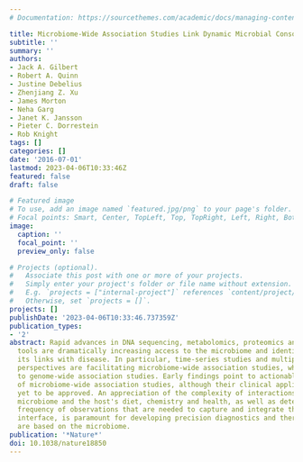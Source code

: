 ```yaml
---
# Documentation: https://sourcethemes.com/academic/docs/managing-content/

title: Microbiome-Wide Association Studies Link Dynamic Microbial Consortia to Disease
subtitle: ''
summary: ''
authors:
- Jack A. Gilbert
- Robert A. Quinn
- Justine Debelius
- Zhenjiang Z. Xu
- James Morton
- Neha Garg
- Janet K. Jansson
- Pieter C. Dorrestein
- Rob Knight
tags: []
categories: []
date: '2016-07-01'
lastmod: 2023-04-06T10:33:46Z
featured: false
draft: false

# Featured image
# To use, add an image named `featured.jpg/png` to your page's folder.
# Focal points: Smart, Center, TopLeft, Top, TopRight, Left, Right, BottomLeft, Bottom, BottomRight.
image:
  caption: ''
  focal_point: ''
  preview_only: false

# Projects (optional).
#   Associate this post with one or more of your projects.
#   Simply enter your project's folder or file name without extension.
#   E.g. `projects = ["internal-project"]` references `content/project/deep-learning/index.md`.
#   Otherwise, set `projects = []`.
projects: []
publishDate: '2023-04-06T10:33:46.737359Z'
publication_types:
- '2'
abstract: Rapid advances in DNA sequencing, metabolomics, proteomics and computational
  tools are dramatically increasing access to the microbiome and identification of
  its links with disease. In particular, time-series studies and multiple molecular
  perspectives are facilitating microbiome-wide association studies, which are analogous
  to genome-wide association studies. Early findings point to actionable outcomes
  of microbiome-wide association studies, although their clinical application has
  yet to be approved. An appreciation of the complexity of interactions among the
  microbiome and the host's diet, chemistry and health, as well as determining the
  frequency of observations that are needed to capture and integrate this dynamic
  interface, is paramount for developing precision diagnostics and therapies that
  are based on the microbiome.
publication: '*Nature*'
doi: 10.1038/nature18850
---
```

